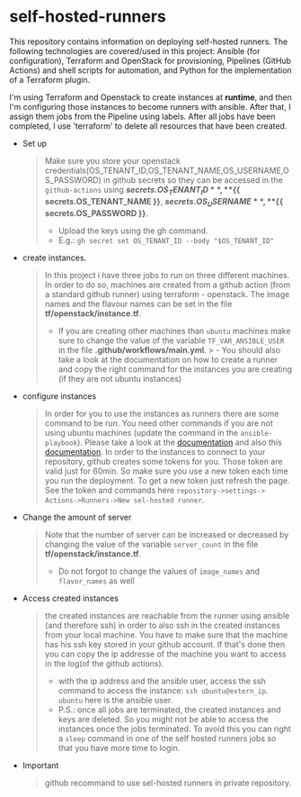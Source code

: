 # self-hosted-runners
This repository contains information on deploying self-hosted runners. The following technologies are covered/used in this project: Ansible (for configuration), Terraform and OpenStack for provisioning, Pipelines (GitHub Actions) and shell scripts for automation, and Python for the implementation of a Terraform plugin.

I'm using Terraform and Openstack to create instances at **runtime**, and then I'm configuring those instances to become runners with ansible. After that, I assign them jobs from the Pipeline using labels. After all jobs have been completed, I use 'terraform' to delete all resources that have been created.


- Set up
  > Make sure you store your openstack credentials(OS_TENANT_ID,OS_TENANT_NAME,OS_USERNAME,OS_PASSWORD) in github secrets so they can be accessed in the `github-actions` using **${{ secrets.OS_TENANT_ID }}**, **${{ secrets.OS_TENANT_NAME }}**, **${{ secrets.OS_USERNAME }}**, **${{ secrets.OS_PASSWORD }}**.
  > - Upload the keys using the gh command.
    > - E.g.: ` gh secret set OS_TENANT_ID --body "$OS_TENANT_ID" `
  
      
- create instances.
  >  In this project i have three jobs to run on three different machines. In order to do so, machines are created from a github action (from a standard github runner) using terraform - openstack.
The image names and the flavour names can be set in the file **tf/openstack/instance.tf**. 
    > - If you are creating other machines than `ubuntu` machines make sure to change the value of the variable `TF_VAR_ANSIBLE_USER` in the file **.github/workflows/main.yml**.
      > - You should also take a look at the documentation on how to create a runner and copy the right command for the instances you are creating (if they are not ubuntu instances)

- configure instances
  > In order for you to use the instances as runners there are some command to be run. You need other commands if you are not using ubuntu machines (update the command in the `ansible-playbook`). Please take a look at the [documentation](https://docs.github.com/en/actions/hosting-your-own-runners/about-self-hosted-runners) and also this [documentation](https://docs.github.com/en/actions/hosting-your-own-runners/configuring-the-self-hosted-runner-application-as-a-service).
  > In order to the instances to connect to your repository, github creates some tokens for you. Those token are valid just for 60min. So make sure you use a new token each time you run the deployment. To get a new token just refresh the page. 
  > See the token and commands here `repository->settings-> Actions->Runners->New sel-hosted runner`.

- Change the amount of server
  > Note that the number of server can be increased or decreased by changing the value of the variable `server_count` in the file **tf/openstack/instance.tf**. 
    > - Do not forgot to change the values of `image_names` and `flavor_names` as well

- Access  created instances
  > the created instances are reachable from the runner using ansible (and therefore ssh) in order to also ssh in the created instances from your local machine. You have to make sure that the machine has his ssh key stored in your github account. If that's done then you can copy the ip addresse of the machine you want to access in the log(of the github actions). 
    > - with the ip address and the ansible user, access the ssh command to access the instance: `ssh ubuntu@extern_ip`. `ubuntu` here is the ansible user.
    > - P.S.: once all jobs are terminated, the created instances and keys are deleted. So you might not be able to access the instances once the jobs terminated. To avoid this you can right a `sleep` command in one of the self hosted runners jobs so that you have more time to login. 

- Important
  > github recommand to use sel-hosted runners in private repository. 
